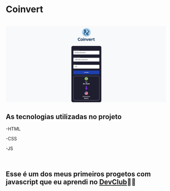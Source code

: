 <h1>Coinvert</h1>
<br>
<img src="https://github.com/Ryan-pro10/convert-coin/blob/main/pagina.png">
<br>
<h2> As tecnologias utilizadas no projeto </h2>
<p>-HTML</p>
<p>-CSS</p>
<p>-JS</p>
<br>
<h2> Esse é um dos meus primeiros progetos com javascript que eu aprendi no <a href="https://aulas.devclub.com.br/">DevClub</a>👨‍💻</h2>
<br>
